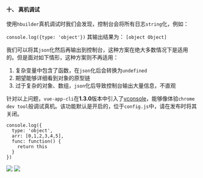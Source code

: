 #### 十、 真机调试

使用`hbuilder`真机调试时我们会发现，控制台会将所有日志`string`化，例如：

`console.log({type: 'object'})`
其输出结果为：
`[object Object]`

我们可以将其`json`化然后再输出到控制台，这种方案在绝大多数情况下是适用的。但是面对如下情形，这种方案则不再适用：

1. 复杂变量中包含了函数，在`json`化后会转换为`undefined`
2. 期望能够详细看到对象的原型链
3. 过于复杂的对象、数组，`json`化后导致控制台输出大量信息，不直观

针对以上问题，`vue-app-cli`在**1.3.0**版本中引入了[vconsole](https://github.com/1335382915/vConsole/blob/dev/README_CN.md)，能够像体验`chrome dev tool`般调试真机。该功能默认是开启的，位于`config.js`中，请在发布时将其关闭。

```
console.log({
  type: 'object',
  arr: [0,1,2,3,4,5],
  func: function() {
    return this
  }
})
```

![](https://upload-images.jianshu.io/upload_images/1495096-f31711aa6cf005d8.png?imageMogr2/auto-orient/strip%7CimageView2/2/w/1240)
![](https://upload-images.jianshu.io/upload_images/1495096-b09aa21ce2ef0666.png?imageMogr2/auto-orient/strip%7CimageView2/2/w/1240)